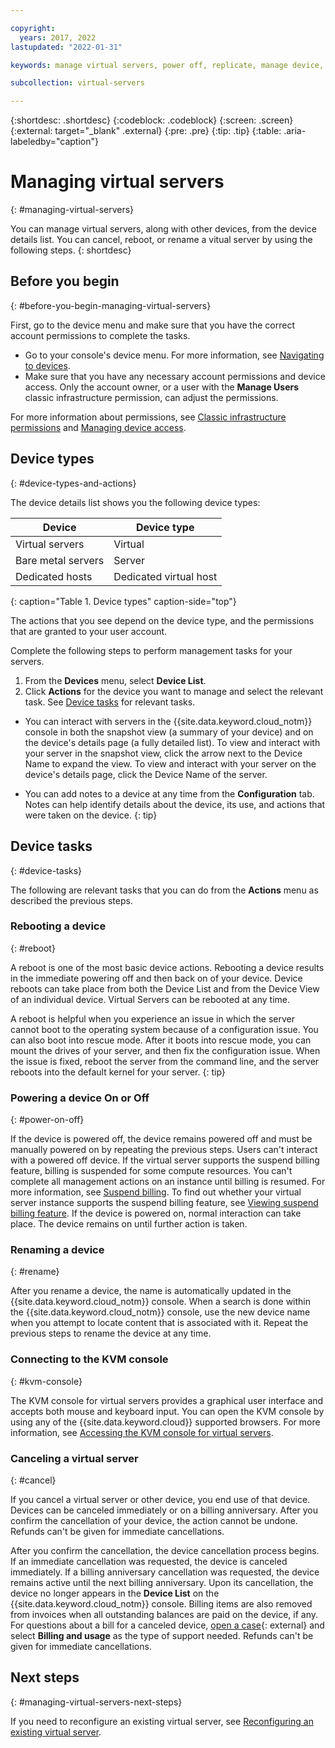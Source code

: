 ```yaml
---

copyright:
  years: 2017, 2022
lastupdated: "2022-01-31"

keywords: manage virtual servers, power off, replicate, manage device, reload os, delete server, manage server, cancel virtual server, cancel device, cancel server, restart, reboot, rename, how do i cancel a virtual server

subcollection: virtual-servers

---
```


{:shortdesc: .shortdesc}
{:codeblock: .codeblock}
{:screen: .screen}
{:external: target="_blank" .external}
{:pre: .pre}
{:tip: .tip}
{:table: .aria-labeledby="caption"}


# Managing virtual servers
{: #managing-virtual-servers}

You can manage virtual servers, along with other devices, from the device details list. You can cancel, reboot, or rename a vitual server by using the following steps. 
{: shortdesc}


## Before you begin
{: #before-you-begin-managing-virtual-servers}

First, go to the device menu and make sure that you have the correct account permissions to complete the tasks.

* Go to your console's device menu. For more information, see [Navigating to devices](/docs/virtual-servers?topic=virtual-servers-navigating-devices).
* Make sure that you have any necessary account permissions and device access. Only the account owner, or a user with the **Manage Users** classic infrastructure permission, can adjust the permissions.

For more information about permissions, see [Classic infrastructure permissions](/docs/account?topic=account-infrapermission) and [Managing device access](/docs/virtual-servers?topic=virtual-servers-managing-device-access).

## Device types
{: #device-types-and-actions}

The device details list shows you the following device types:

| Device  | Device type  |
| ------  | ------------ |
| Virtual servers | Virtual |
| Bare metal servers | Server |
| Dedicated hosts | Dedicated virtual host |
{: caption="Table 1. Device types" caption-side="top"}

The actions that you see depend on the device type, and the permissions that are granted to your user account.

Complete the following steps to perform management tasks for your servers.

1. From the **Devices** menu, select **Device List**.
2. Click **Actions** for the device you want to manage and select the relevant task. See [Device tasks](#device-tasks) for relevant tasks. 

* You can interact with servers in the {{site.data.keyword.cloud_notm}} console in both the snapshot view (a summary of your device) and on the device's details page (a fully detailed list). To view and interact with your server in the snapshot view, click the arrow next to the Device Name to expand the view. To view and interact with your server on the device's details page, click the Device Name of the server.

* You can add notes to a device at any time from the **Configuration** tab. Notes can help identify details about the device, its use, and actions that were taken on the device.
 {: tip}

## Device tasks
{: #device-tasks}

The following are relevant tasks that you can do from the **Actions** menu as described the previous steps.

### Rebooting a device
{: #reboot}

A reboot is one of the most basic device actions. Rebooting a device results in the immediate powering off and then back on of your device. Device reboots can take place from both the Device List and from the Device View of an individual device. Virtual Servers can be rebooted at any time.

A reboot is helpful when you experience an issue in which the server cannot boot to the operating system because of a configuration issue.  You can also boot into rescue mode. After it boots into rescue mode, you can mount the drives of your server, and then fix the configuration issue. When the issue is fixed, reboot the server from the command line, and the server reboots into the default kernel for your server.
{: tip}

### Powering a device On or Off
{: #power-on-off}

If the device is powered off, the device remains powered off and must be manually powered on by repeating the previous steps. Users can't interact with a powered off device. If the virtual server supports the suspend billing feature, billing is suspended for some compute resources. You can't complete all management actions on an instance until billing is resumed. For more information, see [Suspend billing](/docs/virtual-servers?topic=virtual-servers-requirements). To find out whether your virtual server instance supports the suspend billing feature, see [Viewing suspend billing feature](/docs/virtual-servers?topic=virtual-servers-viewing-suspend-billing-feature#viewing-suspend-billing-feature). If the device is powered on, normal interaction can take place. The device remains on until further action is taken.

### Renaming a device
{: #rename}

After you rename a device, the name is automatically updated in the {{site.data.keyword.cloud_notm}} console. When a search is done within the {{site.data.keyword.cloud_notm}} console, use the new device name when you attempt to locate content that is associated with it. Repeat the previous steps to rename the device at any time.

### Connecting to the KVM console
{: #kvm-console}

The KVM console for virtual servers provides a graphical user interface and accepts both mouse and keyboard input. You can open the KVM console by using any of the {{site.data.keyword.cloud}} supported browsers. For more information, see [Accessing the KVM console for virtual servers](/docs/virtual-servers?topic=virtual-servers-access-kvm-console).

### Canceling a virtual server
{: #cancel}

If you cancel a virtual server or other device, you end use of that device. Devices can be canceled immediately or on a billing anniversary. After you confirm the cancellation of your device, the action cannot be undone. Refunds can't be given for immediate cancellations.

After you confirm the cancellation, the device cancellation process begins. If an immediate cancellation was requested, the device is canceled immediately. If a billing anniversary cancellation was requested, the device remains active until the next billing anniversary. Upon its cancellation, the device no longer appears in the **Device List** on the {{site.data.keyword.cloud_notm}} console. Billing items are also removed from invoices when all outstanding balances are paid on the device, if any. For questions about a bill for a canceled device, [open a case](https://cloud.ibm.com/unifiedsupport/cases/add){: external} and select **Billing and usage** as the type of support needed. Refunds can't be given for immediate cancellations.

## Next steps
{: #managing-virtual-servers-next-steps}

If you need to reconfigure an existing virtual server, see [Reconfiguring an existing virtual server](/docs/virtual-servers?topic=virtual-servers-reconfiguring-virtual-servers#reconfiguring-virtual-servers).
